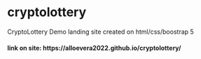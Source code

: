 # cryptolottery
CryptoLottery Demo 
landing site created on html/css/boostrap 5 
<h4> link on site: https://alloevera2022.github.io/cryptolottery/ </h4> 
